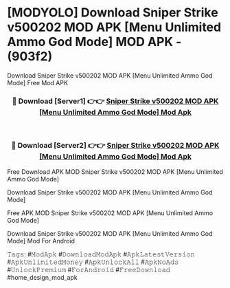 # [MODYOLO] Download Sniper Strike v500202 MOD APK [Menu Unlimited Ammo God Mode] MOD APK - (903f2)
Download Sniper Strike v500202 MOD APK [Menu Unlimited Ammo God Mode] Free Mod APK

<div align="center">
<h3>🔴 Download [Server1] 👉👉 <a href="https://apk-comot.site?title=Sniper_Strike_v500202_MOD_APK_[Menu_Unlimited_Ammo_God_Mode]">Sniper Strike v500202 MOD APK [Menu Unlimited Ammo God Mode] Mod Apk</a></h3><br>

<h3>🔴 Download [Server2] 👉👉 <a href="https://apk-comot.site?title=Sniper_Strike_v500202_MOD_APK_[Menu_Unlimited_Ammo_God_Mode]">Sniper Strike v500202 MOD APK [Menu Unlimited Ammo God Mode] Mod Apk</a></h3>
</div>


Free Download APK MOD Sniper Strike v500202 MOD APK [Menu Unlimited Ammo God Mode]

Download Sniper Strike v500202 MOD APK [Menu Unlimited Ammo God Mode] 

Free APK MOD Sniper Strike v500202 MOD APK [Menu Unlimited Ammo God Mode] 

Download Sniper Strike v500202 MOD APK [Menu Unlimited Ammo God Mode] Mod For Android

𝚃𝚊𝚐𝚜: #𝙼𝚘𝚍𝙰𝚙𝚔 #𝙳𝚘𝚠𝚗𝚕𝚘𝚊𝚍𝙼𝚘𝚍𝙰𝚙𝚔 #𝙰𝚙𝚔𝙻𝚊𝚝𝚎𝚜𝚝𝚅𝚎𝚛𝚜𝚒𝚘𝚗 #𝙰𝚙𝚔𝚄𝚗𝚕𝚒𝚖𝚒𝚝𝚎𝚍𝙼𝚘𝚗𝚎𝚢 #𝙰𝚙𝚔𝚄𝚗𝚕𝚘𝚌𝚔𝙰𝚕𝚕 #𝙰𝚙𝚔𝙽𝚘𝙰𝚍𝚜 #𝚄𝚗𝚕𝚘𝚌𝚔𝙿𝚛𝚎𝚖𝚒𝚞𝚖 #𝙵𝚘𝚛𝙰𝚗𝚍𝚛𝚘𝚒𝚍 #𝙵𝚛𝚎𝚎𝙳𝚘𝚠𝚗𝚕𝚘𝚊𝚍 #home_design_mod_apk